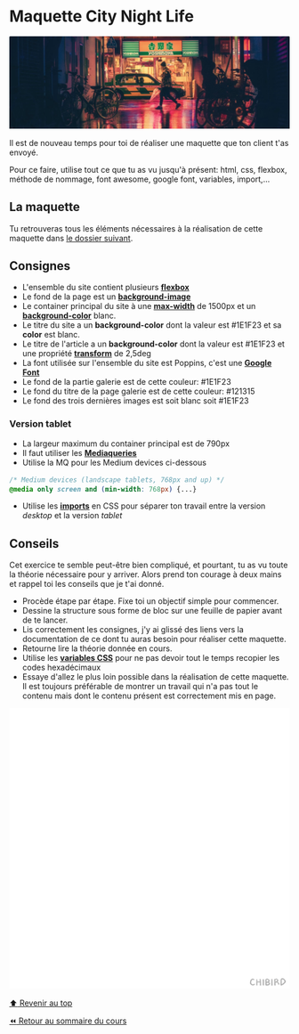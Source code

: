 <!-- omit in toc -->
# Maquette City Night Life

![splash-screen](img/08/splash.png)

Il est de nouveau temps pour toi de réaliser une maquette que ton client t'as envoyé.

Pour ce faire, utilise tout ce que tu as vu jusqu'à présent: html, css, flexbox, méthode de nommage, font awesome, google font, variables, import,...

## La maquette

Tu retrouveras tous les éléments nécessaires à la réalisation de cette maquette dans [le dossier suivant](https://drive.google.com/drive/folders/1BrBLKJwIF9wvsKgQ5brmJexUETOmMQ8e?usp=sharing).

## Consignes

- L'ensemble du site contient plusieurs **[flexbox](https://www.w3schools.com/css/css3_flexbox.asp)**
- Le fond de la page est un **[background-image](https://www.w3schools.com/css/css_background_image.asp)**
- Le container principal du site à une **[max-width](https://www.w3schools.com/cssref/pr_dim_max-width.asp)** de 1500px et un **[background-color](https://www.w3schools.com/cssref/pr_background-color.asp)** blanc.
- Le titre du site a un **background-color** dont la valeur est #1E1F23 et sa **color** est blanc.
- Le titre de l'article a un **background-color** dont la valeur est #1E1F23 et une propriété **[transform](https://www.w3schools.com/cssref/css3_pr_transform.asp)** de 2,5deg
- La font utilisée sur l'ensemble du site est Poppins, c'est une **[Google Font](https://fonts.google.com/)**
- Le fond de la partie galerie est de cette couleur: #1E1F23
- Le fond du titre de la page galerie est de cette couleur: #121315
- Le fond des trois dernières images est soit blanc soit #1E1F23

### Version tablet

- La largeur maximum du container principal est de 790px
- Il faut utiliser les **[Mediaqueries](https://www.w3schools.com/css/css_rwd_mediaqueries.asp)**
- Utilise la MQ pour les Medium devices ci-dessous

```css
/* Medium devices (landscape tablets, 768px and up) */
@media only screen and (min-width: 768px) {...}
```

- Utilise les **[imports](https://www.w3schools.com/cssref/pr_import_rule.asp)** en CSS pour séparer ton travail entre la version *desktop* et la version *tablet*

## Conseils

Cet exercice te semble peut-être bien compliqué, et pourtant, tu as vu toute la théorie nécessaire pour y arriver. Alors prend ton courage à deux mains et rappel toi les conseils que je t'ai donné.

- Procède étape par étape. Fixe toi un objectif simple pour commencer.
- Dessine la structure sous forme de bloc sur une feuille de papier avant de te lancer.
- Lis correctement les consignes, j'y ai glissé des liens vers la documentation de ce dont tu auras besoin pour réaliser cette maquette.
- Retourne lire la théorie donnée en cours.
- Utilise les **[variables CSS](https://www.w3schools.com/css/css3_variables.asp)** pour ne pas devoir tout le temps recopier les codes hexadécimaux
- Essaye d'allez le plus loin possible dans la réalisation de cette maquette. Il est toujours préférable de montrer un travail qui n'a pas tout le contenu mais dont le contenu présent est correctement mis en page.

![you-can-do-it](img/08/you-can-do-it.gif)

[:arrow_up: Revenir au top](#table-des-matières)

[:rewind: Retour au sommaire du cours](./README.md#table-des-matières)
